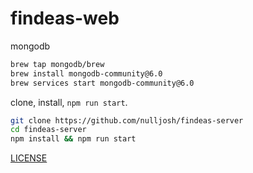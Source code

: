 # findeas-web

mongodb

```bash
brew tap mongodb/brew
brew install mongodb-community@6.0
brew services start mongodb-community@6.0
```

clone, install, `npm run start`.


```bash
git clone https://github.com/nulljosh/findeas-server
cd findeas-server
npm install && npm run start
```

[LICENSE](LICENSE)
